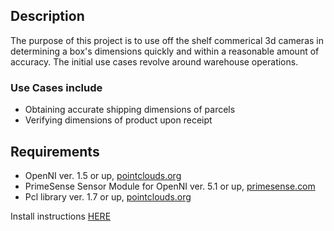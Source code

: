## Description

The purpose of this project is to use off the shelf commerical 3d cameras in determining a box's dimensions quickly and within a reasonable amount of accuracy.  The initial use cases revolve around warehouse operations.

### Use Cases include
* Obtaining accurate shipping dimensions of parcels
* Verifying dimensions of product upon receipt


## Requirements

* OpenNI ver. 1.5 or up, [pointclouds.org](http://pointclouds.org)
* PrimeSense Sensor Module for OpenNI ver. 5.1 or up, [primesense.com](http://primesense.com)
* Pcl library ver. 1.7 or up, [pointclouds.org](http://pointclouds.org)

Install instructions [HERE](INSTALL.md)
